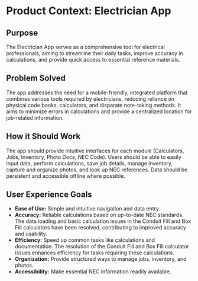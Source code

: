 # Product Context: Electrician App

## Purpose
The Electrician App serves as a comprehensive tool for electrical professionals, aiming to streamline their daily tasks, improve accuracy in calculations, and provide quick access to essential reference materials.

## Problem Solved
The app addresses the need for a mobile-friendly, integrated platform that combines various tools required by electricians, reducing reliance on physical code books, calculators, and disparate note-taking methods. It aims to minimize errors in calculations and provide a centralized location for job-related information.

## How it Should Work
The app should provide intuitive interfaces for each module (Calculators, Jobs, Inventory, Photo Docs, NEC Code). Users should be able to easily input data, perform calculations, save job details, manage inventory, capture and organize photos, and look up NEC references. Data should be persistent and accessible offline where possible.

## User Experience Goals
- **Ease of Use:** Simple and intuitive navigation and data entry.
- **Accuracy:** Reliable calculations based on up-to-date NEC standards. The data loading and basic calculation issues in the Conduit Fill and Box Fill calculators have been resolved, contributing to improved accuracy and usability.
- **Efficiency:** Speed up common tasks like calculations and documentation. The resolution of the Conduit Fill and Box Fill calculator issues enhances efficiency for tasks requiring these calculations.
- **Organization:** Provide structured ways to manage jobs, inventory, and photos.
- **Accessibility:** Make essential NEC information readily available.
